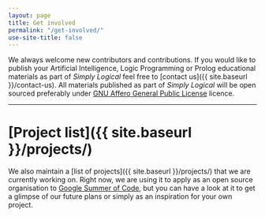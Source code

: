 ```yaml
---
layout: page
title: Get involved
permalink: "/get-involved/"
use-site-title: false
---
```


We always welcome new contributors and contributions. If you would like to publish your Artificial Intelligence, Logic Programming or Prolog educational materials as part of *Simply Logical* feel free to [contact us]({{ site.baseurl }}/contact-us). All materials published as part of *Simply Logical* will be open sourced preferably under [GNU Affero General Public License](https://www.gnu.org/licenses/agpl-3.0.en.html) licence.

---

# [Project list]({{ site.baseurl }}/projects/) #
We also maintain a [list of projects]({{ site.baseurl }}/projects/) that we are currently working on. Right now, we are using it to apply as an open source organisation to [Google Summer of Code](https://summerofcode.withgoogle.com/), but you can have a look at it to get a glimpse of our future plans or simply as an inspiration for your own project.
